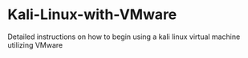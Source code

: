 # Kali-Linux-with-VMware
Detailed instructions on how to begin using a kali linux virtual machine utilizing VMware
